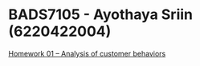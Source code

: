 # BADS7105 - Ayothaya Sriin (6220422004)
[Homework 01 – Analysis of customer behaviors](https://github.com/ayocucu/BADS7105/tree/main/Homework%2001%20%E2%80%93%20Analysis%20of%20customer%20behaviors)
